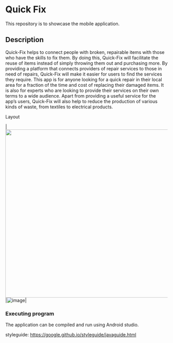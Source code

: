
# Quick Fix

This repository is to showcase the mobile application.

## Description

Quick-Fix helps to connect people with broken, repairable items with those who have the skills to fix them. By doing this, Quick-Fix will facilitate the reuse of items instead of simply throwing them out and purchasing more. By providing a platform that connects providers of repair services to those in need of repairs, Quick-Fix will make it easier for users to find the services they require. This app is for anyone looking for a quick repair in their local area for a fraction of the time and cost of replacing their damaged items. It is also for experts who are looking to provide their services on their own terms to a wide audience. Apart from providing a useful service for the app’s users, Quick-Fix will also help to reduce the production of various kinds of waste, from textiles to electrical products. 

Layout 

|<img src="https://github.com/thomaslui003/Quick-fix/raw/main/layout1.png" width="807" height="524">|![image](https://github.com/thomaslui003/Quick-fix/raw/main/layout1.png)|


### Executing program

The application can be compiled and run using Android studio.

styleguide: https://google.github.io/styleguide/javaguide.html

